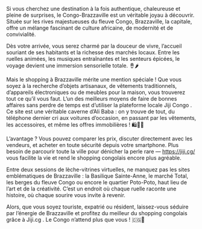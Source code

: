 Si vous cherchez une destination à la fois authentique, chaleureuse et pleine de surprises, le Congo-Brazzaville est un véritable joyau à découvrir. Située sur les rives majestueuses du fleuve Congo, Brazzaville, la capitale, offre un mélange fascinant de culture africaine, de modernité et de convivialité.

Dès votre arrivée, vous serez charmé par la douceur de vivre, l’accueil souriant de ses habitants et la richesse des marchés locaux. Entre les ruelles animées, les musiques entraînantes et les senteurs épicées, le voyage devient une immersion sensorielle totale. 🪘🌶️

Mais le shopping à Brazzaville mérite une mention spéciale ! Que vous soyez à la recherche d’objets artisanaux, de vêtements traditionnels, d’appareils électroniques ou de meubles pour la maison, vous trouverez tout ce qu’il vous faut. L’un des meilleurs moyens de faire de bonnes affaires sans perdre de temps est d’utiliser la plateforme locale Jiji Congo
. Ce site est une véritable caverne d’Ali Baba : on y trouve de tout, du téléphone dernier cri aux voitures d’occasion, en passant par les vêtements, les accessoires, et même les offres immobilières ! 🛍️📱🚗

L’avantage ? Vous pouvez comparer les prix, discuter directement avec les vendeurs, et acheter en toute sécurité depuis votre smartphone. Plus besoin de parcourir toute la ville pour dénicher la perle rare — https://jiji.cg/
 vous facilite la vie et rend le shopping congolais encore plus agréable.

Entre deux sessions de lèche-vitrines virtuelles, ne manquez pas les sites emblématiques de Brazzaville : la Basilique Sainte-Anne, le marché Total, les berges du fleuve Congo ou encore le quartier Poto-Poto, haut lieu de l’art et de la créativité. C’est un endroit où chaque ruelle raconte une histoire, où chaque sourire vous invite à revenir.

Alors, que vous soyez touriste, expatrié ou résident, laissez-vous séduire par l’énergie de Brazzaville et profitez du meilleur du shopping congolais grâce à Jiji.cg
. Le Congo n’attend plus que vous ! 🇨🇬💚
